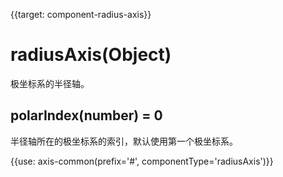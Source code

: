 
{{target: component-radius-axis}}

# radiusAxis(Object)

极坐标系的半径轴。

## polarIndex(number) = 0

半径轴所在的极坐标系的索引，默认使用第一个极坐标系。

{{use: axis-common(prefix='#', componentType='radiusAxis')}}
